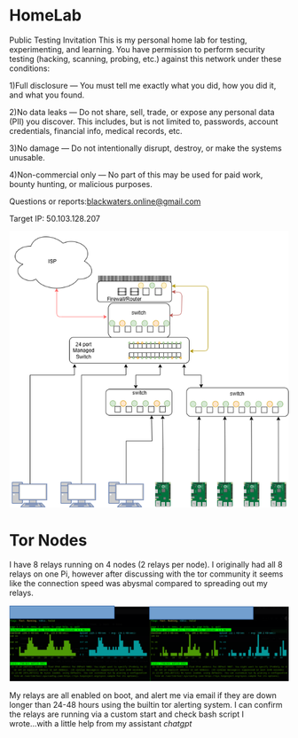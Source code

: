 # HomeLab
Public Testing Invitation
This is my personal home lab for testing, experimenting, and learning.
You have permission to perform security testing (hacking, scanning, probing, etc.) against this network under these conditions:

  1)Full disclosure — You must tell me exactly what you did, how you did it, and what you found.

  2)No data leaks — Do not share, sell, trade, or expose any personal data (PII) you discover. This includes, but is not limited to, passwords, account credentials, financial info, medical records, etc.

  3)No damage — Do not intentionally disrupt, destroy, or make the systems unusable.

  4)Non-commercial only — No part of this may be used for paid work, bounty hunting, or malicious purposes.

Questions or reports:blackwaters.online@gmail.com

Target IP: 50.103.128.207

![My Network](.github/images/My-Network.png)

# Tor Nodes
I have 8 relays running on 4 nodes (2 relays per node). I originally had all 8 relays on one Pi, however after discussing with the tor community it seems like the connection speed was abysmal compared to spreading out my relays.

![My Network](.github/images/tor-relay.png)

My relays are all enabled on boot, and alert me via email if they are down longer than 24-48 hours using the builtin tor alerting system. I can confirm the relays are running via a custom start and check bash script I wrote...with a little help from my assistant _chatgpt_

